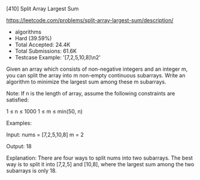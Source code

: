 [410] Split Array Largest Sum  

https://leetcode.com/problems/split-array-largest-sum/description/

* algorithms
* Hard (39.59%)
* Total Accepted:    24.4K
* Total Submissions: 61.6K
* Testcase Example:  '[7,2,5,10,8]\n2'

Given an array which consists of non-negative integers and an integer m, you can split the array into m non-empty continuous subarrays. Write an algorithm to minimize the largest sum among these m subarrays.


Note:
If n is the length of array, assume the following constraints are satisfied:

1 ≤ n ≤ 1000
1 ≤ m ≤ min(50, n)



Examples: 

Input:
nums = [7,2,5,10,8]
m = 2

Output:
18

Explanation:
There are four ways to split nums into two subarrays.
The best way is to split it into [7,2,5] and [10,8],
where the largest sum among the two subarrays is only 18.


